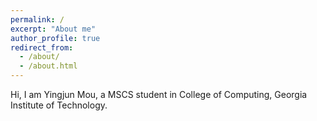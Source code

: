 ```yaml
---
permalink: /
excerpt: "About me"
author_profile: true
redirect_from: 
  - /about/
  - /about.html
---
```


Hi, I am Yingjun Mou, a MSCS student in College of Computing, Georgia Institute of Technology.
